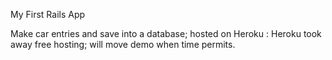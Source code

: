My First Rails App

Make car entries and save into a database; hosted on Heroku : Heroku took away free hosting; will move demo when time permits.
